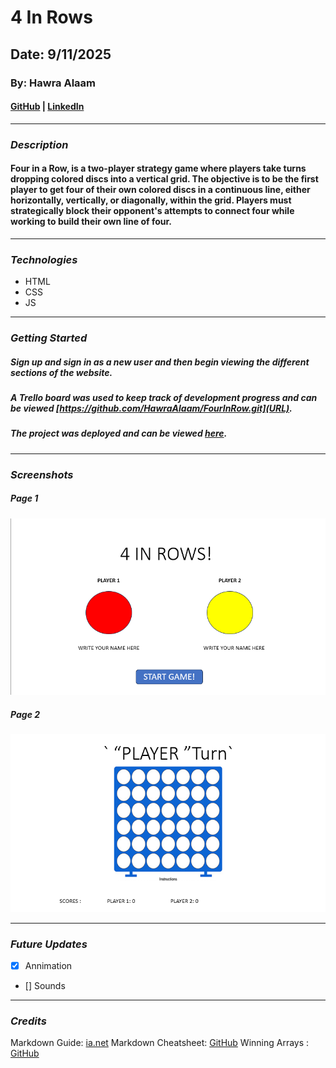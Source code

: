# 4 In Rows

## Date: 9/11/2025

### By: Hawra Alaam

#### [GitHub](https://github.com/HawraAlaam) | [LinkedIn](https://www.linkedin.com/in/hawra-alaam-40a2a3331/)
***
### ***Description***
#### Four in a Row, is a two-player strategy game where players take turns dropping colored discs into a vertical grid. The objective is to be the first player to get four of their own colored discs in a continuous line, either horizontally, vertically, or diagonally, within the grid. Players must strategically block their opponent's attempts to connect four while working to build their own line of four.
***

### ***Technologies***
* HTML
* CSS
* JS

***
### ***Getting Started***
##### Sign up and sign in as a new user and then begin viewing the different sections of the website.
##### A Trello board was used to keep track of development progress and can be viewed [https://github.com/HawraAlaam/FourInRow.git](URL).
##### The project was deployed and can be viewed [here](URL).
***
### ***Screenshots***
##### Page 1
![image](./PAGE1.png)
##### Page 2
![image header 3](PAGE2.png)
***
### ***Future Updates***
- [x] Annimation
- [] Sounds
***
### ***Credits***
Markdown Guide: [ia.net](https://ia.net/writer/support/basics/markdown-guide)
Markdown Cheatsheet: [GitHub](https://www.markdownguide.org/cheat-sheet/)
Winning Arrays : [GitHub](https://github.com/kubowania/connect-four/blob/master/app.js)

